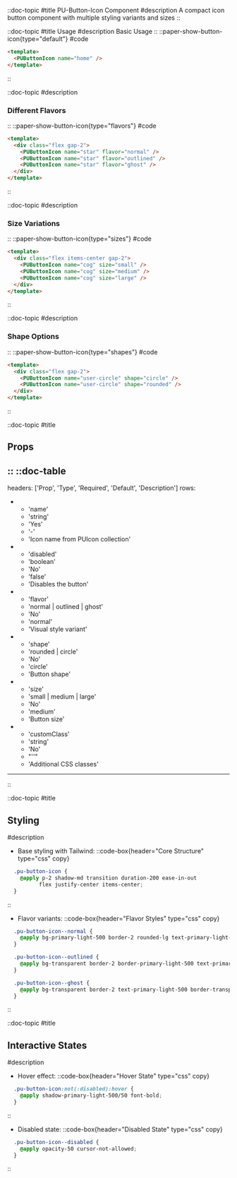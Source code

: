::doc-topic
#title
PU-Button-Icon Component
#description
A compact icon button component with multiple styling variants and sizes
::

::doc-topic
#title
Usage
#description
Basic Usage
::
::paper-show-button-icon{type="default"}
#code
```html
<template>
  <PUButtonIcon name="home" />
</template>
```
::

::doc-topic
#description
### Different Flavors
::
::paper-show-button-icon{type="flavors"}
#code
```html
<template>
  <div class="flex gap-2">
    <PUButtonIcon name="star" flavor="normal" />
    <PUButtonIcon name="star" flavor="outlined" />
    <PUButtonIcon name="star" flavor="ghost" />
  </div>
</template>
```
::

::doc-topic
#description
### Size Variations
::
::paper-show-button-icon{type="sizes"}
#code
```html
<template>
  <div class="flex items-center gap-2">
    <PUButtonIcon name="cog" size="small" />
    <PUButtonIcon name="cog" size="medium" />
    <PUButtonIcon name="cog" size="large" />
  </div>
</template>
```
::

::doc-topic
#description
### Shape Options
::
::paper-show-button-icon{type="shapes"}
#code
```html
<template>
  <div class="flex gap-2">
    <PUButtonIcon name="user-circle" shape="circle" />
    <PUButtonIcon name="user-circle" shape="rounded" />
  </div>
</template>
```
::

::doc-topic
#title
## Props
::
::doc-table
---
headers: ['Prop', 'Type', 'Required', 'Default', 'Description']
rows:
  - - 'name'
    - 'string'
    - 'Yes'
    - '-'
    - 'Icon name from PUIcon collection'
  - - 'disabled'
    - 'boolean'
    - 'No'
    - 'false'
    - 'Disables the button'
  - - 'flavor'
    - 'normal | outlined | ghost'
    - 'No'
    - 'normal'
    - 'Visual style variant'
  - - 'shape'
    - 'rounded | circle'
    - 'No'
    - 'circle'
    - 'Button shape'
  - - 'size'
    - 'small | medium | large'
    - 'No'
    - 'medium'
    - 'Button size'
  - - 'customClass'
    - 'string'
    - 'No'
    - "''"
    - 'Additional CSS classes'
---
::

::doc-topic
#title
## Styling
#description
- Base styling with Tailwind:
::code-box{header="Core Structure" type="css" copy}
```css
  .pu-button-icon {
    @apply p-2 shadow-md transition duration-200 ease-in-out 
          flex justify-center items-center;
  }
```
::
- Flavor variants:
::code-box{header="Flavor Styles" type="css" copy}
```css
  .pu-button-icon--normal {
    @apply bg-primary-light-500 border-2 rounded-lg text-primary-light-50;
  }

  .pu-button-icon--outlined {
    @apply bg-transparent border-2 border-primary-light-500 text-primary-light-500;
  }

  .pu-button-icon--ghost {
    @apply bg-transparent border-2 text-primary-light-500 border-transparent;
  }
```
::

::doc-topic
#title
## Interactive States
#description
- Hover effect:
::code-box{header="Hover State" type="css" copy}
```css
  .pu-button-icon:not(:disabled):hover {
    @apply shadow-primary-light-500/50 font-bold;
  }
```
::
- Disabled state:
::code-box{header="Disabled State" type="css" copy}
```css
  .pu-button-icon--disabled {
    @apply opacity-50 cursor-not-allowed;
  }
```
::